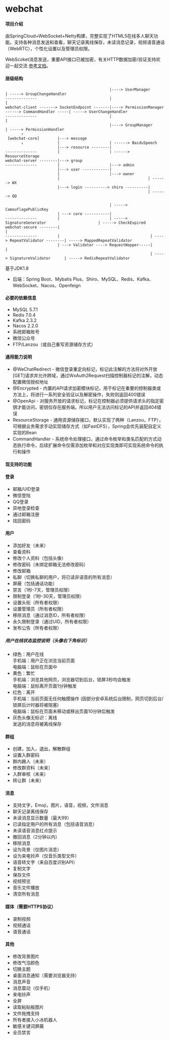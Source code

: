 # webchat

#### 项目介绍

由SpringCloud+WebSocket+Netty构建，完整实现了HTML5在线多人聊天功能。支持各种消息发送和查看，聊天记录离线保存，未读消息记录，视频语音通话（WebRTC），个性化设置以及管理员权限。

WebScoket消息发送，重要API接口已被加密，有关HTTP数据加密/验证支持欢迎一起交流 [参考文档](https://www.zybuluo.com/1330000110/note/2172127)。

#### 层级结构

```
                                              |----> UserManager                                   | -----> GroupChangeHandler
--------------                                |                                                    |
webchat-client -------> SocketEndpoint -------|----> PermissionManager ------> CommandHandler -----| -----> UserChangeHandler
--------------                                |                                                    |
                                              |----> GroupManager                                  | -----> PermissionHandler
       ⇑
 [webchat-core]        |---> message
       ⇓               |                      | ------> BaiduSpeech
                       |---> resource --------| 
--------------         |                      | ------> ResourceStorage
webchat-server --------|---> group
--------------         |                      |---> admin
                       |---> user ------------|
                       |                      |---> owner
                       |                                       | ------> WX
                       |---> login ----------> shiro ----------|
                                                               | ------> QQ

                                              | -----> CamouflagePublicKey
                       | ---> core -----------|
--------------         |                      | -----> SignatureGenerator                       | -----> CheckExpired
webchat-secure --------|                                                                        |
--------------         |                                        | ----> RepeatValidator --------| -----> MappedRepeatValidator
                       | ---> Validator ----> RequestWapper-----|                               |
                                                                | ----> SignatureValidator      | -----> RedisRepeatValidator
```

基于JDK1.8

* 后端：Spring Boot、Mybatis Plus、Shiro、MySQL、Redis、Kafka、WebSocket、Nacos、Openfeign

#### 必要的依赖信息

* MySQL 5.7.1
* Redis 7.0.4
* Kafka 2.3.2
* Nacos 2.2.0
* 系统邮箱账号
* 微信公众号
* FTP/Lanzou（或自己重写资源储存方式）

#### 通用能力说明

* @WeChatRedirect - 微信登录重定向标记，标记此注解的方法将对外开放[GET]请求并允许跨域，通过WxAuth2Request扫描控制器标记的注解，动态配置微信授权地址
* @Encrypted - 内置的API请求加密模块标记，用于标记在重要的控制器类或方法上，将进行一系列安全验证以及解密操作，失败则返回400错误
* @OpenApi - 对服务开放的请求标记，标记在控制器必须提供请求头的指定密钥才能访问，密钥仅存在服务端，所以用户无法访问标记的API并返回404错误
* ResourceStorage - 通用资源储存接口，默认实现了两种（Lanzou，FTP），可根据业务需求手动实现储存方式（如FastDFS），Spring会优先装配自定义实现的Bean
* CommandHandler - 系统命令处理接口，通过命令枚举和类名匹配的方式动态执行命令，后续扩展命令仅需添加枚举和对应实现类即可实现系统命令的执行和操作

#### 现支持的功能

#### 登录

* 邮箱/UID登录
* 微信登陆
* QQ登录
* 异地登录检查
* 通过邮箱注册
* 找回密码

#### 用户

* 添加好友（未来）
* 查看资料
* 修改个人资料（包括头像）
* 修改密码（未绑定邮箱无法修改密码）
* 修改邮箱
* 私聊（切换私聊的用户，将已读非语音的所有消息）
* 屏蔽（包括通话功能）
* 禁言（1秒-7天，管理员权限）
* 限制登录（1秒-30天，管理员权限）
* 设置头衔（所有者权限）
* 设置管理员（所有者权限）
* 移除消息（通过消息ID，所有者权限）
* 永久限制登录（通过UID，所有者权限）
* 发布公告（所有者权限）

##### 用户在线状态监控说明（头像右下角标识）

* 绿色：用户在线 <br>
  手机端：用户正在浏览当前页面 <br>
  电脑端：鼠标在页面中 <br>
* 黄色：繁忙 <br>
  手机端：浏览其他网页，浏览器切到后台，锁屏3秒均会触发 <br>
  电脑端：鼠标离开页面1分钟触发 <br>
* 红色：离开 <br>
  手机端：当前页面无任何触摸操作 (因部分安卓系统后台限制，网页切到后台/锁屏后计时器将被阻塞) <br>
  电脑端：鼠标在页面未移动或移出页面10分钟后触发 <br>
* 灰色头像无标识：离线 <br>
  发送的消息将被离线保存 <br>

#### 群组

* 创建，加入，退出，解散群组
* 设置入群密码
* 群内踢人（未来）
* 修改群资料（未来）
* 入群审核（未来）
* 转让群（未来）

#### 消息

* 支持文字，Emoji，图片，语音，视频，文件消息
* 聊天记录离线保存
* 未读消息显示数量（最大99）
* 已读指定用户的所有消息（包括语音消息）
* 未读语音消息红点提示
* 撤回消息（2分钟以内）
* 移除消息
* 设为背景（仅图片消息）
* 设为来电铃声（仅音乐类型文件）
* 语音转文字（来自百度识别API）
* 复制文字
* 保存文件
* 视频预览
* 音乐文件播放
* 清空所有消息

#### 媒体（需要HTTPS协议）

* 录制视频
* 视频通话
* 语音通话

#### 其他

* 修改背景图片
* 修改气泡颜色
* 切换主题
* 桌面消息通知（需要浏览器支持）
* 消息声音
* 消息震动（仅手机）
* 来电铃声
* 全屏
* 读取粘贴板图片
* 文件拖拽支持
* 所有者接入小冰机器人
* 敏感关键词屏蔽
* 全员禁言
